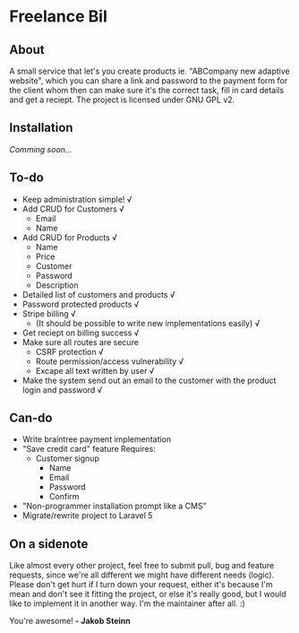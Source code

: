 # Freelance Bil

## About
A small service that let's you create products ie. "ABCompany new adaptive website", which you can share a link and password to the payment form for the client whom then can make sure it's the correct task, fill in card details and get a reciept. The project is licensed under GNU GPL v2.

## Installation
*Comming soon...*

## To-do
- Keep administration simple! √
- Add CRUD for Customers √
    + Email
    + Name
- Add CRUD for Products √
    + Name
    + Price
    + Customer
    + Password
    + Description
- Detailed list of customers and products √
- Password protected products √
- Stripe billing √
    + (It should be possible to write new implementations easily) √
- Get reciept on billing success √
- Make sure all routes are secure
    + CSRF protection √
    + Route permission/access vulnerability √
    + Excape all text written by user √
- Make the system send out an email to the customer with the product login and password √

## Can-do
- Write braintree payment implementation
- "Save credit card" feature
    Requires:
    + Customer signup
        * Name
        * Email
        * Password
        * Confirm
- "Non-programmer installation prompt like a CMS"
- Migrate/rewrite project to Laravel 5

## On a sidenote
Like almost every other project, feel free to submit pull, bug and feature requests, since we're all different we might have different needs (logic).
Please don't get hurt if I turn down your request, either it's because I'm mean and don't see it fitting the project, or else it's really good, but I would like to implement it in another way. I'm the maintainer after all. :)

You're awesome!
**- Jakob Steinn**
